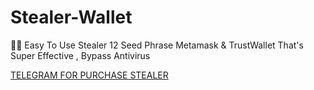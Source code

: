 # Stealer-Wallet

🦊💙 Easy To Use Stealer 12 Seed Phrase Metamask & TrustWallet That's Super Effective , Bypass Antivirus


[TELEGRAM FOR PURCHASE STEALER](https://t.me/kixx007)

